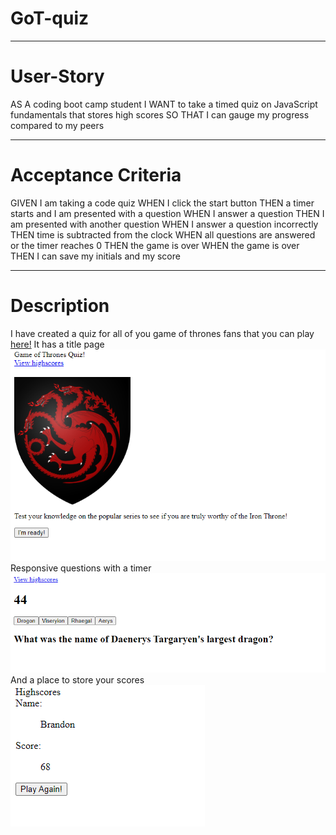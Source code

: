 # GoT-quiz
________________________________________________________________________________

# User-Story
AS A coding boot camp student
I WANT to take a timed quiz on JavaScript fundamentals that stores high scores
SO THAT I can gauge my progress compared to my peers
________________________________________________________________________________

# Acceptance Criteria
GIVEN I am taking a code quiz
WHEN I click the start button
THEN a timer starts and I am presented with a question
WHEN I answer a question
THEN I am presented with another question
WHEN I answer a question incorrectly
THEN time is subtracted from the clock
WHEN all questions are answered or the timer reaches 0
THEN the game is over
WHEN the game is over
THEN I can save my initials and my score
________________________________________________________________________________

# Description
I have created a quiz for all of you game of thrones fans that you can play [here!](https://brandnn07.github.io/GoT-quiz/)
It has a title page 
![alt text](assets/Screenshot%202021-03-03%20203137.png)
Responsive questions with a timer 
![alt text](assets/Screenshot%202021-03-03%20203205.png)
And a place to store your scores
![alt text](assets/Screenshot%202021-03-03%20203218.png)

